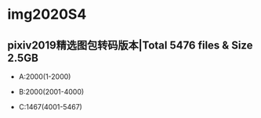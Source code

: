 # img2020S4
## pixiv2019精选图包转码版本|Total 5476 files &amp; Size 2.5GB

- A:2000(1-2000)

- B:2000(2001-4000)

- C:1467(4001-5467)


